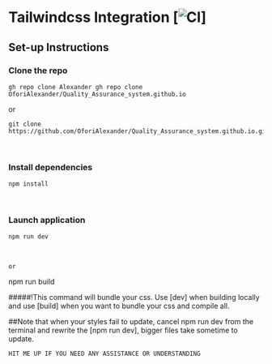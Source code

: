 # Tailwindcss Integration [![CI]()]

## Set-up Instructions

### Clone the repo
```
gh repo clone Alexander gh repo clone OforiAlexander/Quality_Assurance_system.github.io
```
or

```
git clone https://github.com/OforiAlexander/Quality_Assurance_system.github.io.git
```
<br>

### Install dependencies
```
npm install
```
<br>

### Launch application
```
npm run dev
```
<br>

```
or

```
npm run build 

#####!This command will bundle your css. Use [dev] when building locally and use [build] when you want to bundle your css and compile all.


##Note that when your styles fail to update, cancel npm run dev from the terminal and rewrite the [npm run dev], bigger files take sometime to update.

```
HIT ME UP IF YOU NEED ANY ASSISTANCE OR UNDERSTANDING
```